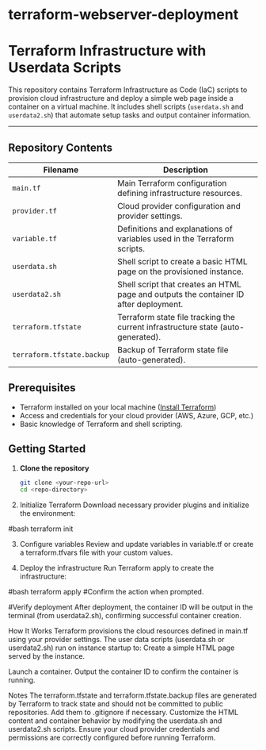 # terraform-webserver-deployment

# Terraform Infrastructure with Userdata Scripts

This repository contains Terraform Infrastructure as Code (IaC) scripts to provision cloud infrastructure and deploy a simple web page inside a container on a virtual machine. It includes shell scripts (`userdata.sh` and `userdata2.sh`) that automate setup tasks and output container information.

---

## Repository Contents

| Filename                | Description                                                                                  |
|-------------------------|----------------------------------------------------------------------------------------------|
| `main.tf`               | Main Terraform configuration defining infrastructure resources.                              |
| `provider.tf`           | Cloud provider configuration and provider settings.                                         |
| `variable.tf`           | Definitions and explanations of variables used in the Terraform scripts.                     |
| `userdata.sh`           | Shell script to create a basic HTML page on the provisioned instance.                        |
| `userdata2.sh`          | Shell script that creates an HTML page and outputs the container ID after deployment.       |
| `terraform.tfstate`     | Terraform state file tracking the current infrastructure state (auto-generated).            |
| `terraform.tfstate.backup` | Backup of Terraform state file (auto-generated).                                         |


## Prerequisites

- Terraform installed on your local machine ([Install Terraform](https://learn.hashicorp.com/tutorials/terraform/install-cli))
- Access and credentials for your cloud provider (AWS, Azure, GCP, etc.)
- Basic knowledge of Terraform and shell scripting.

## Getting Started
1. **Clone the repository**

   ```bash
   git clone <your-repo-url>
   cd <repo-directory>
   
2. Initialize Terraform
Download necessary provider plugins and initialize the environment:

#bash
terraform init

3. Configure variables
Review and update variables in variable.tf or create a terraform.tfvars file with your custom values.

4. Deploy the infrastructure
Run Terraform apply to create the infrastructure:

#bash
terraform apply
#Confirm the action when prompted.

#Verify deployment
After deployment, the container ID will be output in the terminal (from userdata2.sh), confirming successful container creation.

How It Works
Terraform provisions the cloud resources defined in main.tf using your provider settings.
The user data scripts (userdata.sh or userdata2.sh) run on instance startup to:
Create a simple HTML page served by the instance.

Launch a container.
Output the container ID to confirm the container is running.

Notes
The terraform.tfstate and terraform.tfstate.backup files are generated by Terraform to track state and should not be committed to public repositories. Add them to .gitignore if necessary.
Customize the HTML content and container behavior by modifying the userdata.sh and userdata2.sh scripts.
Ensure your cloud provider credentials and permissions are correctly configured before running Terraform.

